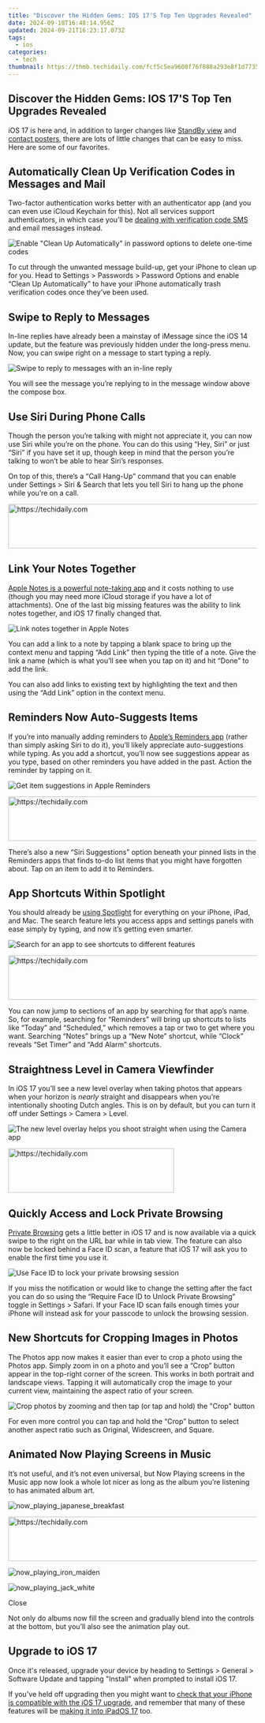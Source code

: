 ```yaml
---
title: "Discover the Hidden Gems: IOS 17'S Top Ten Upgrades Revealed"
date: 2024-09-18T16:48:14.956Z
updated: 2024-09-21T16:23:17.073Z
tags:
  - ios
categories:
  - tech
thumbnail: https://thmb.techidaily.com/fcf5c5ea9608f76f888a293e8f1d7735a9ef3d7b559d6f2e28e14efe6f5fdf86.jpg
---
```


## Discover the Hidden Gems: IOS 17'S Top Ten Upgrades Revealed

iOS 17 is here and, in addition to larger changes like [StandBy view](https://ios-pokemon-go.techidaily.com/in-2024-here-are-different-ways-to-find-pokemon-go-trainer-codes-to-add-to-your-account-on-apple-iphone-6-plus-drfone-by-drfone-virtual-ios/) and [contact posters](https://facebook-videos.techidaily.com/updated-2023s-top-no-cost-fb-photo-and-video-crafting-for-2024/), there are lots of little changes that can be easy to miss. Here are some of our favorites.

##  Automatically Clean Up Verification Codes in Messages and Mail

 Two-factor authentication works better with an authenticator app (and you can even use iCloud Keychain for this). Not all services support authenticators, in which case you’ll be [dealing with verification code SMS](https://vimeo-videos.techidaily.com/new-the-ultimate-guide-to-vimeo-record-features-for-2024/) and email messages instead.

![Enable "Clean Up Automatically" in password options to delete one-time codes](https://static1.howtogeekimages.com/wordpress/wp-content/uploads/2023/09/clean_up_codes.jpg) 

 To cut through the unwanted message build-up, get your iPhone to clean up for you. Head to Settings > Passwords > Password Options and enable “Clean Up Automatically” to have your iPhone automatically trash verification codes once they’ve been used.

##  Swipe to Reply to Messages

 In-line replies have already been a mainstay of iMessage since the iOS 14 update, but the feature was previously hidden under the long-press menu. Now, you can swipe right on a message to start typing a reply.

![Swipe to reply to messages with an in-line reply](https://static1.howtogeekimages.com/wordpress/wp-content/uploads/2023/09/reply_swipe.jpg) 

 You will see the message you’re replying to in the message window above the compose box.

##  Use Siri During Phone Calls

 Though the person you’re talking with might not appreciate it, you can now use Siri while you’re on the phone. You can do this using “Hey, Siri” or just “Siri” if you have set it up, though keep in mind that the person you’re talking to won’t be able to hear Siri’s responses.

 On top of this, there’s a “Call Hang-Up” command that you can enable under Settings > Siri & Search that lets you tell Siri to hang up the phone while you’re on a call.

<!-- affiliate ads begin -->
<a href="https://appsumo.8odi.net/c/5597632/2082532/7443" target="_top" id="2082532">
  <img src="//a.impactradius-go.com/display-ad/7443-2082532" border="0" alt="https://techidaily.com" width="728" height="90"/>
</a>
<img height="0" width="0" src="https://appsumo.8odi.net/i/5597632/2082532/7443" style="position:absolute;visibility:hidden;" border="0" />
<!-- affiliate ads end -->

##  Link Your Notes Together

[Apple Notes is a powerful note-taking app](https://article-files.techidaily.com/updated-tiktokplusinstagram-social-media-fusion-guide-for-2024/) and it costs nothing to use (though you may need more iCloud storage if you have a lot of attachments). One of the last big missing features was the ability to link notes together, and iOS 17 finally changed that.

![Link notes together in Apple Notes](https://static1.howtogeekimages.com/wordpress/wp-content/uploads/2023/09/link_notes.jpg) 

 You can add a link to a note by tapping a blank space to bring up the context menu and tapping “Add Link” then typing the title of a note. Give the link a name (which is what you’ll see when you tap on it) and hit “Done” to add the link.

 You can also add links to existing text by highlighting the text and then using the “Add Link” option in the context menu.

##  Reminders Now Auto-Suggests Items

 If you’re into manually adding reminders to [Apple’s Reminders app](https://bypass-frp.techidaily.com/in-2024-is-gsm-flasher-adb-legit-full-review-to-bypass-your-honor-magic-5frp-lock-by-drfone-android/) (rather than simply asking Siri to do it), you’ll likely appreciate auto-suggestions while typing. As you add a shortcut, you’ll now see suggestions appear as you type, based on other reminders you have added in the past. Action the reminder by tapping on it.

![Get item suggestions in Apple Reminders](https://static1.howtogeekimages.com/wordpress/wp-content/uploads/2023/09/autocomplete_reminders.jpg) 

<!-- affiliate ads begin -->
<a href="https://aligracehair.sjv.io/c/5597632/1880931/19272" target="_top" id="1880931">
  <img src="//a.impactradius-go.com/display-ad/19272-1880931" border="0" alt="https://techidaily.com" width="728" height="90"/>
</a>
<img height="0" width="0" src="https://aligracehair.sjv.io/i/5597632/1880931/19272" style="position:absolute;visibility:hidden;" border="0" />
<!-- affiliate ads end -->

 There’s also a new “Siri Suggestions” option beneath your pinned lists in the Reminders apps that finds to-do list items that you might have forgotten about. Tap on an item to add it to Reminders.

##  App Shortcuts Within Spotlight

 You should already be [using Spotlight](https://on-screen-recording.techidaily.com/updated-in-2024-advanced-techniques-for-quieter-video-calls-on-skype/) for everything on your iPhone, iPad, and Mac. The search feature lets you access apps and settings panels with ease simply by typing, and now it’s getting even smarter.

![Search for an app to see shortcuts to different features](https://static1.howtogeekimages.com/wordpress/wp-content/uploads/2023/09/search_app_features.jpg) 

<!-- affiliate ads begin -->
<a href="https://aligracehair.sjv.io/c/5597632/1934188/19272" target="_top" id="1934188">
  <img src="//a.impactradius-go.com/display-ad/19272-1934188" border="0" alt="https://techidaily.com" width="728" height="90"/>
</a>
<img height="0" width="0" src="https://aligracehair.sjv.io/i/5597632/1934188/19272" style="position:absolute;visibility:hidden;" border="0" />
<!-- affiliate ads end -->

 You can now jump to sections of an app by searching for that app’s name. So, for example, searching for “Reminders” will bring up shortcuts to lists like “Today” and “Scheduled,” which removes a tap or two to get where you want. Searching “Notes” brings up a “New Note” shortcut, while “Clock” reveals “Set Timer” and “Add Alarm” shortcuts.

##  Straightness Level in Camera Viewfinder

 In iOS 17 you’ll see a new level overlay when taking photos that appears when your horizon is _nearly_ straight and disappears when you’re intentionally shooting Dutch angles. This is on by default, but you can turn it off under Settings > Camera > Level.

![The new level overlay helps you shoot straight when using the Camera app](https://static1.howtogeekimages.com/wordpress/wp-content/uploads/2023/09/camera_level.jpg) 

<!-- affiliate ads begin -->
<a href="https://aligracehair.sjv.io/c/5597632/2135402/19272" target="_top" id="2135402">
  <img src="//a.impactradius-go.com/display-ad/19272-2135402" border="0" alt="https://techidaily.com" width="336" height="90"/>
</a>
<img height="0" width="0" src="https://aligracehair.sjv.io/i/5597632/2135402/19272" style="position:absolute;visibility:hidden;" border="0" />
<!-- affiliate ads end -->

##  Quickly Access and Lock Private Browsing

[Private Browsing](https://voice-adjusting.techidaily.com/navigating-the-art-of-selecting-top-notch-sound-designers-for-2024/) gets a little better in iOS 17 and is now available via a quick swipe to the right on the URL bar while in tab view. The feature can also now be locked behind a Face ID scan, a feature that iOS 17 will ask you to enable the first time you use it.

![Use Face ID to lock your private browsing session](https://static1.howtogeekimages.com/wordpress/wp-content/uploads/2023/09/face_id_private_browsing.jpg) 

 If you miss the notification or would like to change the setting after the fact you can do so using the “Require Face ID to Unlock Private Browsing” toggle in Settings > Safari. If your Face ID scan fails enough times your iPhone will instead ask for your passcode to unlock the browsing session.

##  New Shortcuts for Cropping Images in Photos

 The Photos app now makes it easier than ever to crop a photo using the Photos app. Simply zoom in on a photo and you’ll see a “Crop” button appear in the top-right corner of the screen. This works in both portrait and landscape views. Tapping it will automatically crop the image to your current view, maintaining the aspect ratio of your screen.

![Crop photos by zooming and then tap (or tap and hold) the "Crop" button](https://static1.howtogeekimages.com/wordpress/wp-content/uploads/2023/09/cropping_photos.jpg) 

 For even more control you can tap and hold the “Crop” button to select another aspect ratio such as Original, Widescreen, and Square.

##  Animated Now Playing Screens in Music

 It’s not useful, and it’s not even universal, but Now Playing screens in the Music app now look a whole lot nicer as long as the album you’re listening to has animated album art.

![now_playing_japanese_breakfast](https://static1.howtogeekimages.com/wordpress/wp-content/uploads/2023/09/now_playing_japanese_breakfast.PNG) 

<!-- affiliate ads begin -->
<a href="https://unicoeye.pxf.io/c/5597632/2134495/18498" target="_top" id="2134495">
  <img src="//a.impactradius-go.com/display-ad/18498-2134495" border="0" alt="https://techidaily.com" width="728" height="90"/>
</a>
<img height="0" width="0" src="https://unicoeye.pxf.io/i/5597632/2134495/18498" style="position:absolute;visibility:hidden;" border="0" />
<!-- affiliate ads end -->

![now_playing_iron_maiden](https://static1.howtogeekimages.com/wordpress/wp-content/uploads/2023/09/now_playing_iron_maiden.PNG) 

![now_playing_jack_white](https://static1.howtogeekimages.com/wordpress/wp-content/uploads/2023/09/now_playing_jack_white.PNG) 

Close 

 Not only do albums now fill the screen and gradually blend into the controls at the bottom, but you’ll also see the animation play out.

##  Upgrade to iOS 17

 Once it's released, upgrade your device by heading to Settings > General > Software Update and tapping "Install" when prompted to install iOS 17.

 If you've held off upgrading then you might want to [check that your iPhone is compatible with the iOS 17 upgrade](https://sim-unlock.techidaily.com/in-2024-how-to-check-if-your-zte-nubia-z60-ultra-is-unlocked-by-drfone-android/), and remember that many of these features will be [making it into iPadOS 17](https://tech-haven.techidaily.com/assessing-data-protection-risks-in-using-chatgpt-technology/) too.

<ins class="adsbygoogle"
     style="display:block"
     data-ad-format="autorelaxed"
     data-ad-client="ca-pub-7571918770474297"
     data-ad-slot="1223367746"></ins>

<ins class="adsbygoogle"
     style="display:block"
     data-ad-client="ca-pub-7571918770474297"
     data-ad-slot="8358498916"
     data-ad-format="auto"
     data-full-width-responsive="true"></ins>



